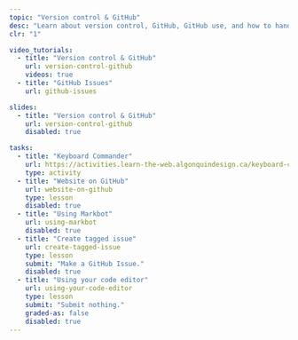```yaml
---
topic: "Version control & GitHub"
desc: "Learn about version control, GitHub, GitHub use, and how to hand in your code work."
clr: "1"

video_tutorials:
  - title: "Version control & GitHub"
    url: version-control-github
    videos: true
  - title: "GitHub Issues"
    url: github-issues

slides:
  - title: "Version control & GitHub"
    url: version-control-github
    disabled: true

tasks:
  - title: "Keyboard Commander"
    url: https://activities.learn-the-web.algonquindesign.ca/keyboard-commander/
    type: activity
  - title: "Website on GitHub"
    url: website-on-github
    type: lesson
    disabled: true
  - title: "Using Markbot"
    url: using-markbot
    disabled: true
  - title: "Create tagged issue"
    url: create-tagged-issue
    type: lesson
    submit: "Make a GitHub Issue."
    disabled: true
  - title: "Using your code editor"
    url: using-your-code-editor
    type: lesson
    submit: "Submit nothing."
    graded-as: false
    disabled: true
---
```

